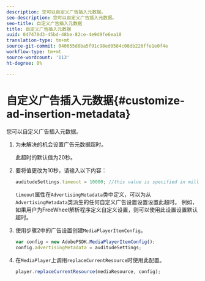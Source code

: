 ```yaml
---
description: 您可以自定义广告插入元数据。
seo-description: 您可以自定义广告插入元数据。
seo-title: 自定义广告插入元数据
title: 自定义广告插入元数据
uuid: 047470d3-45bd-48be-82ce-4e9d9fe6ea10
translation-type: tm+mt
source-git-commit: 040655d8ba5f91c98ed0584c08db226ffe1e0f4e
workflow-type: tm+mt
source-wordcount: '113'
ht-degree: 0%

---
```



# 自定义广告插入元数据{#customize-ad-insertion-metadata}

您可以自定义广告插入元数据。

1. 为未解决的机会设置广告元数据超时。

   此超时的默认值为20秒。
1. 要将值更改为10秒，请输入以下内容：

   ```js
   auditudeSettings.timeout = 10000; //this value is specified in milliseconds
   ```

   `timeout`属性在`AdvertisingMetadata`类中定义，可以为从`AdvertisingMetadata`类派生的任何自定义广告设置设置设置此超时。 例如，如果用户为FreeWheel解析程序定义自定义设置，则可以使用此设置设置默认超时。

1. 使用步骤2中的广告设置创建`MediaPlayerItemConfig`。

   ```js
   var config = new AdobePSDK.MediaPlayerItemConfig(); 
   config.advertisingMetadata = auditudeSettings;
   ```

1. 在`MediaPlayer`上调用`replaceCurrentResource`时使用此配置。

   ```js
   player.replaceCurrentResource(mediaResource, config);
   ```

